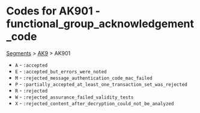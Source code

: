 # Codes for AK901 - functional_group_acknowledgement_code
[Segments](../segments.md) > [AK9](../segments/AK9.md) > AK901
* `A` - `:accepted`
* `E` - `:accepted_but_errors_were_noted`
* `M` - `:rejected_message_authentication_code_mac_failed`
* `P` - `:partially_accepted_at_least_one_transaction_set_was_rejected`
* `R` - `:rejected`
* `W` - `:rejected_assurance_failed_validity_tests`
* `X` - `:rejected_content_after_decryption_could_not_be_analyzed`
